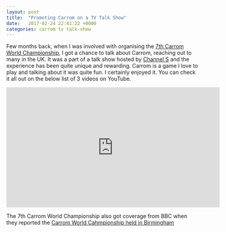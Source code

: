 ```yaml
---
layout: post
title:  "Promoting Carrom on a TV Talk Show"
date:   2017-02-24 22:41:22 +0000
categories: carrom tv talk-show
---
```


Few months back, when I was involved with organising the [7th Carrom World Championship](http://worldchampionship.ukcarromfed.com),
I got a chance to talk about Carrom, reaching out to many in the UK. It was a part of a talk show hosted by [Channel S](http://www.chsuk.tv/)
and the experience has been quite unique and rewarding. Carrom is a game I love to play and talking about it was quite fun. I certainly enjoyed it.
You can check it all out on the below list of 3 videos on YouTube.

<iframe width="560" height="315" src="https://www.youtube.com/embed/videoseries?list=PLD8GbCTabosMKEO3NGHOGMeyT92Xqp_ql" frameborder="0" allowfullscreen>
</iframe>

The 7th Carrom World Championship also got coverage from BBC when they reported the
[Carrom World Cahmpionship held in Birmingham](http://www.bbc.co.uk/news/uk-england-birmingham-37915719)

